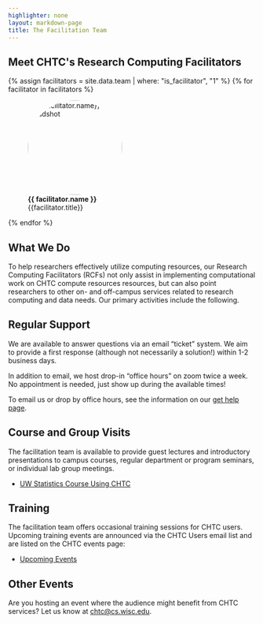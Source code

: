 ```yaml
---
highlighter: none
layout: markdown-page
title: The Facilitation Team
---
```


## Meet CHTC's Research Computing Facilitators

<div class="row justify-content-around d-none d-sm-flex">
    {% assign facilitators = site.data.team | where: "is_facilitator", "1" %}
    {% for facilitator in facilitators %}
        <div class="col-auto">
            <figure class="p-3 d-flex flex-column">
                <img style="object-fit: cover; border-radius: 50%; width: 12rem; height: 12rem" class="mx-auto" src="/staff-list/{{ facilitator.image | relative_url}}" alt="{{ facilitator.name}}'s Headshot">
                <figcaption class="mt-1 text-center"><b>{{ facilitator.name }}</b><br>{{facilitator.title}}</figcaption>
            </figure>
        </div>
    {% endfor %}
</div>

## What We Do

To help researchers effectively utilize computing resources, our
Research Computing Facilitators (RCFs) not only assist in implementing
computational work on CHTC compute resources resources, but can also
point researchers to other on- and off-campus services related to
research computing and data needs. Our primary activities include the
following.

## Regular Support

We are available to answer questions via an email “ticket” system. We
aim to provide a first response (although not necessarily a solution!)
within 1-2 business days.

In addition to email, we host drop-in “office hours” on zoom twice a
week. No appointment is needed, just show up during the available times!

To email us or drop by office hours, see the information on our [get
help page](get-help.html).

## Course and Group Visits 

The facilitation team is
available to provide guest lectures and introductory presentations to
campus courses, regular department or program seminars, or individual
lab group meetings.

* [UW Statistics Course Using CHTC](https://chtc.cs.wisc.edu/Gillett.html)

## Training

The facilitation team offers occasional training sessions for CHTC
users. Upcoming training events are announced via the CHTC Users email
list and are listed on the CHTC events page:

* [Upcoming Events](https://chtc.cs.wisc.edu/events.html)

## Other Events 

Are you hosting an
event where the audience might benefit from CHTC services? Let us know
at chtc@cs.wisc.edu.

